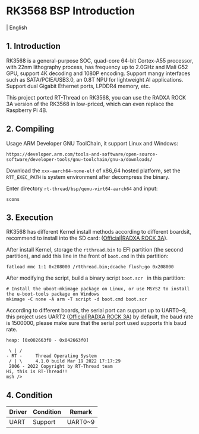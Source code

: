 # RK3568 BSP Introduction

[](README_zh.md) | English

## 1. Introduction

RK3568 is a general-purpose SOC, quad-core 64-bit Cortex-A55 processor, with 22nm lithography process, has frequency up to 2.0GHz and Mali G52 GPU, support 4K decoding and 1080P encoding. Support mangy interfaces such as SATA/PCIE/USB3.0, an 0.8T NPU for lightweight AI applications. Support dual Gigabit Ethernet ports, LPDDR4 memory, etc.

This project ported RT-Thread on RK3568, you can use the RADXA ROCK 3A version of the RK3568 in low-priced, which can even replace the Raspberry Pi 4B.

## 2. Compiling

Usage ARM Developer GNU ToolChain, it support Linux and Windows:
```
https://developer.arm.com/tools-and-software/open-source-software/developer-tools/gnu-toolchain/gnu-a/downloads/
```
Download the `xxx-aarch64-none-elf` of x86_64 hosted platform, set the `RTT_EXEC_PATH` is system environment after decompress the binary.

Enter directory `rt-thread/bsp/qemu-virt64-aarch64` and input:
```
scons
```

## 3. Execution

RK3568 has different Kernel install methods according to different boardsit, recommend to install into the SD card: ([Official](https://wiki.t-firefly.com/en/ROC-RK3568-PC/hardware_doc.html)|[RADXA ROCK 3A](https://wiki.radxa.com/Rock3/install/microSD)).

After install Kernel, storage the `rtthread.bin` to EFI partition (the second partition), and add this line in the front of `boot.cmd` in this partition:
```shell
fatload mmc 1:1 0x208000 /rtthread.bin;dcache flush;go 0x208000
```
After modifying the script, build a binary script `boot.scr ` in this partition:
```shell
# Install the uboot-mkimage package on Linux, or use MSYS2 to install the u-boot-tools package on Windows
mkimage -C none -A arm -T script -d boot.cmd boot.scr
```

According to different boards, the serial port can support up to UART0~9, this project uses UART2 ([Official](https://wiki.t-firefly.com/en/ROC-RK3568-PC/debug.html)|[RADXA ROCK 3A](https://wiki.radxa.com/Rock3/dev/serial-console)) by default, the baud rate is 1500000, please make sure that the serial port used supports this baud rate.

```
heap: [0x002663f0 - 0x042663f0]

 \ | /
- RT -     Thread Operating System
 / | \     4.1.0 build Mar 19 2022 17:17:29
 2006 - 2022 Copyright by RT-Thread team
Hi, this is RT-Thread!!
msh />
```

## 4. Condition

| Driver | Condition | Remark |
| ------ | --------- | ------ |
| UART   | Support   | UART0~9 |
